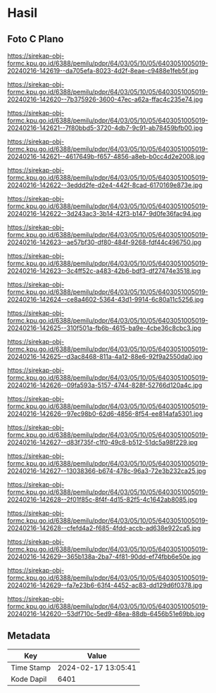 # Hasil

## Foto C Plano

https://sirekap-obj-formc.kpu.go.id/6388/pemilu/pdpr/64/03/05/10/05/6403051005019-20240216-142619--da705efa-8023-4d2f-8eae-c9488e1feb5f.jpg

https://sirekap-obj-formc.kpu.go.id/6388/pemilu/pdpr/64/03/05/10/05/6403051005019-20240216-142620--7b375926-3600-47ec-a62a-ffac4c235e74.jpg

https://sirekap-obj-formc.kpu.go.id/6388/pemilu/pdpr/64/03/05/10/05/6403051005019-20240216-142621--7f80bbd5-3720-4db7-9c91-ab78459bfb00.jpg

https://sirekap-obj-formc.kpu.go.id/6388/pemilu/pdpr/64/03/05/10/05/6403051005019-20240216-142621--4617649b-f657-4856-a8eb-b0cc4d2e2008.jpg

https://sirekap-obj-formc.kpu.go.id/6388/pemilu/pdpr/64/03/05/10/05/6403051005019-20240216-142622--3eddd2fe-d2e4-442f-8cad-6170169e873e.jpg

https://sirekap-obj-formc.kpu.go.id/6388/pemilu/pdpr/64/03/05/10/05/6403051005019-20240216-142622--3d243ac3-3b14-42f3-b147-9d0fe36fac94.jpg

https://sirekap-obj-formc.kpu.go.id/6388/pemilu/pdpr/64/03/05/10/05/6403051005019-20240216-142623--ae57bf30-df80-484f-9268-fdf44c496750.jpg

https://sirekap-obj-formc.kpu.go.id/6388/pemilu/pdpr/64/03/05/10/05/6403051005019-20240216-142623--3c4ff52c-a483-42b6-bdf3-df27474e3518.jpg

https://sirekap-obj-formc.kpu.go.id/6388/pemilu/pdpr/64/03/05/10/05/6403051005019-20240216-142624--ce8a4602-5364-43d1-9914-6c80a11c5256.jpg

https://sirekap-obj-formc.kpu.go.id/6388/pemilu/pdpr/64/03/05/10/05/6403051005019-20240216-142625--310f501a-fb6b-4615-ba9e-4cbe36c8cbc3.jpg

https://sirekap-obj-formc.kpu.go.id/6388/pemilu/pdpr/64/03/05/10/05/6403051005019-20240216-142625--d3ac8468-811a-4a12-88e6-92f9a2550da0.jpg

https://sirekap-obj-formc.kpu.go.id/6388/pemilu/pdpr/64/03/05/10/05/6403051005019-20240216-142626--09fa593a-5157-4744-828f-52766d120a4c.jpg

https://sirekap-obj-formc.kpu.go.id/6388/pemilu/pdpr/64/03/05/10/05/6403051005019-20240216-142626--97ec98b0-62d6-4856-8f54-ee814afa5301.jpg

https://sirekap-obj-formc.kpu.go.id/6388/pemilu/pdpr/64/03/05/10/05/6403051005019-20240216-142627--d83f735f-c1f0-49c8-b512-51dc5a98f229.jpg

https://sirekap-obj-formc.kpu.go.id/6388/pemilu/pdpr/64/03/05/10/05/6403051005019-20240216-142627--13038366-b674-478c-96a3-72e3b232ca25.jpg

https://sirekap-obj-formc.kpu.go.id/6388/pemilu/pdpr/64/03/05/10/05/6403051005019-20240216-142628--2f01f85c-8f4f-4d15-82f5-4c1642ab8085.jpg

https://sirekap-obj-formc.kpu.go.id/6388/pemilu/pdpr/64/03/05/10/05/6403051005019-20240216-142628--cfefd4a2-f685-4fdd-accb-ad638e922ca5.jpg

https://sirekap-obj-formc.kpu.go.id/6388/pemilu/pdpr/64/03/05/10/05/6403051005019-20240216-142629--365b138a-2ba7-4f81-90dd-ef74fbb6e50e.jpg

https://sirekap-obj-formc.kpu.go.id/6388/pemilu/pdpr/64/03/05/10/05/6403051005019-20240216-142629--fa7e23b6-63f4-4452-ac83-dd129d6f0378.jpg

https://sirekap-obj-formc.kpu.go.id/6388/pemilu/pdpr/64/03/05/10/05/6403051005019-20240216-142620--53df710c-5ed9-48ea-88db-6456b51e69bb.jpg


## Metadata

| Key        | Value               |
| ---------- | ------------------- |
| Time Stamp | 2024-02-17 13:05:41 |
| Kode Dapil | 6401                |



